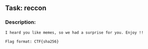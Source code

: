 ## Task: reccon

### Description:

```sh
I heard you like memes, so we had a surprise for you. Enjoy !!

Flag format: CTF{sha256}
```
